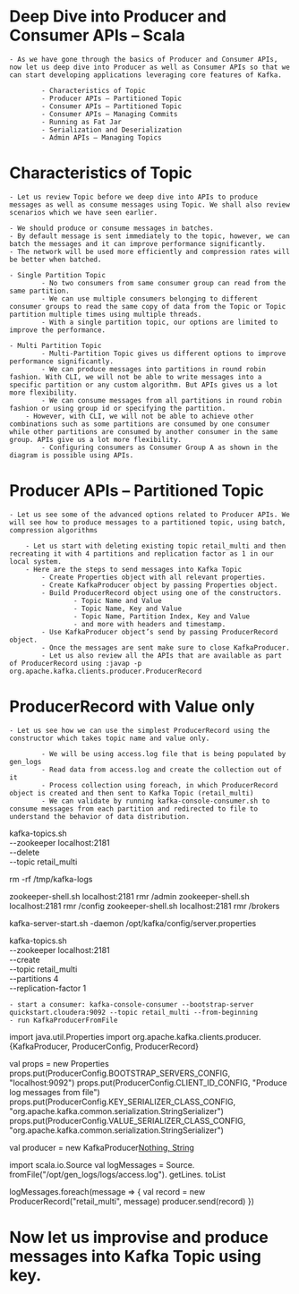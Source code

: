 # Deep Dive into Producer and Consumer APIs – Scala

	- As we have gone through the basics of Producer and Consumer APIs, now let us deep dive into Producer as well as Consumer APIs so that we can start developing applications leveraging core features of Kafka.

    		- Characteristics of Topic
    		- Producer APIs – Partitioned Topic
    		- Consumer APIs – Partitioned Topic
    		- Consumer APIs – Managing Commits
    		- Running as Fat Jar
    		- Serialization and Deserialization
    		- Admin APIs – Managing Topics


# Characteristics of Topic

	- Let us review Topic before we deep dive into APIs to produce messages as well as consume messages using Topic. We shall also review scenarios which we have seen earlier.

	- We should produce or consume messages in batches.
	- By default message is sent immediately to the topic, however, we can batch the messages and it can improve performance significantly.
	- The network will be used more efficiently and compression rates will be better when batched.

	- Single Partition Topic
    		- No two consumers from same consumer group can read from the same partition.
    		- We can use multiple consumers belonging to different consumer groups to read the same copy of data from the Topic or Topic partition multiple times using multiple threads.
    		- With a single partition topic, our options are limited to improve the performance.

	- Multi Partition Topic
    		- Multi-Partition Topic gives us different options to improve performance significantly.
    		- We can produce messages into partitions in round robin fashion. With CLI, we will not be able to write messages into a specific partition or any custom algorithm. But APIs gives us a lot more flexibility.
    		- We can consume messages from all partitions in round robin fashion or using group id or specifying the partition. 
		- However, with CLI, we will not be able to achieve other combinations such as some partitions are consumed by one consumer while other partitions are consumed by another consumer in the same group. APIs give us a lot more flexibility.
    		- Configuring consumers as Consumer Group A as shown in the diagram is possible using APIs.


# Producer APIs – Partitioned Topic

	- Let us see some of the advanced options related to Producer APIs. We will see how to produce messages to a partitioned topic, using batch, compression algorithms

    	- Let us start with deleting existing topic retail_multi and then recreating it with 4 partitions and replication factor as 1 in our local system.
    	- Here are the steps to send messages into Kafka Topic
        	- Create Properties object with all relevant properties.
        	- Create KafkaProducer object by passing Properties object.
        	- Build ProducerRecord object using one of the constructors.
            		- Topic Name and Value
            		- Topic Name, Key and Value
            		- Topic Name, Partition Index, Key and Value
            		- and more with headers and timestamp.
        	- Use KafkaProducer object’s send by passing ProducerRecord object.
        	- Once the messages are sent make sure to close KafkaProducer.
    		- Let us also review all the APIs that are available as part of ProducerRecord using :javap -p org.apache.kafka.clients.producer.ProducerRecord


# ProducerRecord with Value only

	- Let us see how we can use the simplest ProducerRecord using the constructor which takes topic name and value only.

    		- We will be using access.log file that is being populated by gen_logs
    		- Read data from access.log and create the collection out of it
    		- Process collection using foreach, in which ProducerRecord object is created and then sent to Kafka Topic (retail_multi)
    		- We can validate by running kafka-console-consumer.sh to consume messages from each partition and redirected to file to understand the behavior of data distribution.

kafka-topics.sh \
  --zookeeper localhost:2181 \
  --delete \
  --topic retail_multi
  
rm -rf /tmp/kafka-logs

zookeeper-shell.sh localhost:2181 rmr /admin
zookeeper-shell.sh localhost:2181 rmr /config
zookeeper-shell.sh localhost:2181 rmr /brokers

kafka-server-start.sh -daemon /opt/kafka/config/server.properties

kafka-topics.sh \
  --zookeeper localhost:2181 \
  --create \
  --topic retail_multi \
  --partitions 4 \
--replication-factor 1

	- start a consumer: kafka-console-consumer --bootstrap-server quickstart.cloudera:9092 --topic retail_multi --from-beginning
	- run KafkaProducerFromFile

import java.util.Properties
import org.apache.kafka.clients.producer.{KafkaProducer, ProducerConfig, ProducerRecord}

val props = new Properties
props.put(ProducerConfig.BOOTSTRAP_SERVERS_CONFIG, "localhost:9092")
props.put(ProducerConfig.CLIENT_ID_CONFIG, "Produce log messages from file")
props.put(ProducerConfig.KEY_SERIALIZER_CLASS_CONFIG, "org.apache.kafka.common.serialization.StringSerializer")
props.put(ProducerConfig.VALUE_SERIALIZER_CLASS_CONFIG, "org.apache.kafka.common.serialization.StringSerializer")

val producer = new KafkaProducer[Nothing, String](props)

import scala.io.Source
val logMessages = Source.
  fromFile("/opt/gen_logs/logs/access.log").
  getLines.
  toList

logMessages.foreach(message => {
  val record = new ProducerRecord("retail_multi", message)
  producer.send(record)
})


# Now let us improvise and produce messages into Kafka Topic using key.
